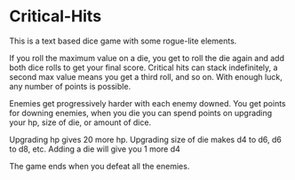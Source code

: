 # Critical-Hits
This is a text based dice game with some rogue-lite elements.

If you roll the maximum value on a die, you get to roll the die again and add
 both dice rolls to get your final score. Critical hits can stack indefinitely,
 a second max value means you get a third roll, and so on. With enough luck,
 any number of points is possible.

 Enemies get progressively harder with each enemy downed.
 You get points for downing enemies, when you die you can spend points on
 upgrading your hp, size of die, or amount of dice.

Upgrading hp gives 20 more hp.
Upgrading size of die makes d4 to d6, d6 to d8, etc.
Adding a die will give you 1 more d4

The game ends when you defeat all the enemies.

